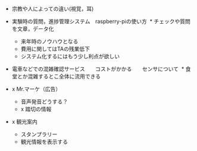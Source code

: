 * 宗教や人によっての違い(視覚，耳)

* 実験時の質問，進捗管理システム　raspberry-piの使い方
  * チェックや質問を文章，データ化
    * 来年時のノウハウとなる
  * 費用に関してはTAの残業低下
  * システム化するにはもう少し利点が欲しい
* 電車などでの混雑確認サービス　　コストがかかる　　センサについて
  * 食堂とか混雑するとこ全体に流用できる
    
    
* x Mr.マーケ（広告）
  * 音声発音どうする？
  * x 踏切の情報
* x 観光案内
  * スタンプラリー
  * 観光情報を表示する
